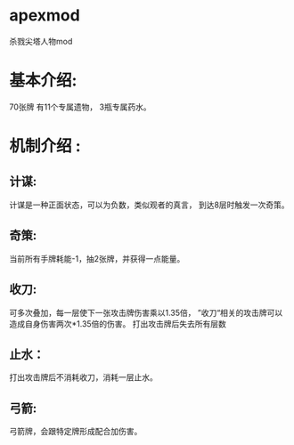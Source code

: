 # apexmod
杀戮尖塔人物mod

# 基本介绍:

70张牌
有11个专属遗物，
3瓶专属药水。

# 机制介绍 :

## 计谋:
计谋是一种正面状态，可以为负数，类似观者的真言，
到达8层时触发一次奇策。
## 奇策:
当前所有手牌耗能-1，抽2张牌，并获得一点能量。
## 收刀:
可多次叠加，每一层使下一张攻击牌伤害乘以1.35倍，
”收刀“相关的攻击牌可以造成自身伤害两次*1.35倍的伤害。
打出攻击牌后失去所有层数
## 止水：
打出攻击牌后不消耗收刀，消耗一层止水。
## 弓箭:
弓箭牌，会跟特定牌形成配合加伤害。
